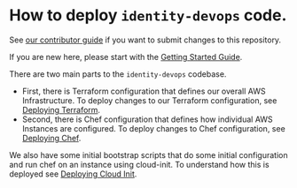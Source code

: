 # How to deploy `identity-devops` code.

See [our contributor guide](../contributing.md) if you want to submit changes to
this repository.

If you are new here, please start with the [Getting Started
Guide](../getting-started.md).

There are two main parts to the `identity-devops` codebase.

- First, there is Terraform configuration that defines our overall AWS
  Infrastructure.  To deploy changes to our Terraform configuration, see
  [Deploying Terraform](deployment/terraform.md).
- Second, there is Chef configuration that defines how individual AWS Instances
  are configured.  To deploy changes to Chef configuration, see [Deploying
  Chef](deployment/chef.md).

We also have some initial bootstrap scripts that do some initial configuration
and run chef on an instance using cloud-init.  To understand how this is
deployed see [Deploying Cloud Init](../deployment/cloud-init.md).
